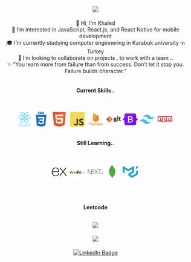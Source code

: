 <div id="header" width="100" align="center"  >
  <div align="center" width="100" align="center" >
    <img width="300"   src="https://media2.giphy.com/media/fkZukR450RQ1qnGaq9/giphy.gif?cid=ecf05e47gneo2xsewt8d2zhuq4cmwic93xuhluywadnh6oxy&rid=giphy.gif&ct=s" width="200"/>
  </div>
</div>
<br />


<div> 
  <div align="center" > 
 👋 Hi, I’m Khaled <br />
 👀 I’m interested in JavaScript, React.js, and React Native for mobile development <br />
 &#127891; I’m currently studying computer enginnering in Karabuk university in Turkey  <br />
📢 I’m looking to collaborate on projects , to work with a team .. <br />
 ✨ “You learn more from failure than from success. Don’t let it stop you. Failure builds character.”  <br /> 
  <br />
    
  <br />
</div>
</div>
 <div>
 <div align="center"><b>Current Skills..</b> </div><br /><br />
   <p align="center">
   <img src="https://github.com/devicons/devicon/blob/master/icons/react/react-original-wordmark.svg" title="React" alt="React" width="40" height="40"/>
   <img src="https://github.com/devicons/devicon/blob/master/icons/css3/css3-plain-wordmark.svg"  title="CSS3" alt="CSS" width="40" height="40"/>&nbsp;
   <img src="https://github.com/devicons/devicon/blob/master/icons/html5/html5-original.svg" title="HTML5" alt="HTML" width="40" height="40"/>&nbsp;
   <img src="https://github.com/devicons/devicon/blob/master/icons/javascript/javascript-original.svg" title="JavaScript" alt="JavaScript" width="40"  height="40"/>&nbsp;
   <img src="https://github.com/devicons/devicon/blob/master/icons/firebase/firebase-plain-wordmark.svg" title="Firebase" alt="Firebase" width="40" height="40"/>&nbsp;
   <img src="https://github.com/devicons/devicon/blob/master/icons/git/git-original-wordmark.svg" title="Git" **alt="Git" width="40" height="40"/>
   <img src="https://github.com/devicons/devicon/blob/master/icons/bootstrap/bootstrap-original.svg" title="bootstrap" **alt="bootstrap" width="40" height="40"/>
   <img src="https://github.com/devicons/devicon/blob/master/icons/tailwindcss/tailwindcss-plain.svg" title="Tailwindcss" alt="Tw" width="40" height="40"/>&nbsp;
   <img src="https://github.com/devicons/devicon/blob/master/icons/npm/npm-original-wordmark.svg" title="npm" alt="Tw" width="40" height="40"/>&nbsp;
   </p>&nbsp;
   
  <br />
 <div align="center" ><b>Still Learning..</b> </div><br /><br />
   <p align="center">
   <img src="https://github.com/devicons/devicon/blob/master/icons/express/express-original.svg" title="express" alt="express" width="40"  height="40"/>&nbsp;
   <img src="https://github.com/devicons/devicon/blob/master/icons/nodejs/nodejs-original-wordmark.svg" title="nodejs" alt="NodeJS" width="40"  height="40"/>&nbsp;
   <img src="https://github.com/devicons/devicon/blob/master/icons/nextjs/nextjs-original-wordmark.svg" title="nextjs" **alt="nextjs" width="40" height="40"/>
   <img src="https://github.com/devicons/devicon/blob/master/icons/mongodb/mongodb-plain.svg" title="mongodb" alt="mongodb" width="40" height="40"/>&nbsp;
   <img src="https://github.com/devicons/devicon/blob/master/icons/materialui/materialui-plain.svg" title="materialui" alt="materialui" width="40" height="40"/>&nbsp;
   </p>&nbsp;
  </div>
 <br />

<p align="center"> <strong>Leetcode</strong>  </p>
<br />

<div align="center">
<img src="https://leetcard.jacoblin.cool/Khaled6120?theme=nord&border=0&radius=20&width=600&animation=true" />
</div>
<br />
<div align="center">
<img width="80" src="https://user-images.githubusercontent.com/86200305/220100218-586ac69a-d058-4db2-84cf-2d6cea0cab2c.png" />

</div>
<br />




 <div id="badges" align="center">
  <a href="https://www.linkedin.com/in/khaled-naes-359456216">
    <img src="https://img.shields.io/badge/LinkedIn-blue?style=for-the-badge&logo=linkedin&logoColor=white" alt="LinkedIn Badge"/>
  </a>
</div>






